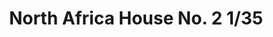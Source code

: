 ---
layout: product
title: "North Africa House No. 2 1/35"
price: "3000" 
desc: "Diorama"
img_path: "/assets/img/RTD35187.webp"
brand: "RT DIORAMA"
available: false
special_offer: false
new: false
soon: false
cat: "080000"
subcat: "080400"
subsubcat: "0N/A"
sifra: "RTD35187"
popular: true
spec: false
---